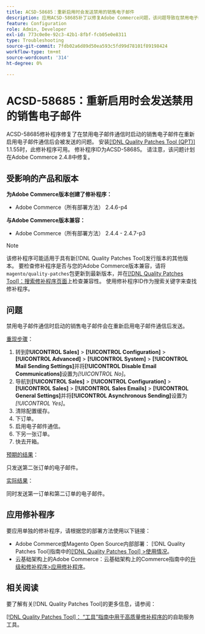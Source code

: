 ```yaml
---
title: ACSD-58685：重新启用时会发送禁用的销售电子邮件
description: 应用ACSD-58685补丁以修复Adobe Commerce问题，该问题导致在禁用电子邮件通信时启动的销售电子邮件在重新启用电子邮件通信后会被发送。
feature: Configuration
role: Admin, Developer
exl-id: 773c0e0e-92c3-42b1-8fbf-fcb05e0e8311
type: Troubleshooting
source-git-commit: 7fdb02a6d89d50ea593c5fd99d78101f89198424
workflow-type: tm+mt
source-wordcount: '314'
ht-degree: 0%

---
```


# ACSD-58685：重新启用时会发送禁用的销售电子邮件

ACSD-58685修补程序修复了在禁用电子邮件通信时启动的销售电子邮件在重新启用电子邮件通信后会被发送的问题。 安装[[!DNL Quality Patches Tool (QPT)]](/help/tools/quality-patches-tool/quality-patches-tool-to-self-serve-quality-patches.md) 1.1.55时，此修补程序可用。 修补程序ID为ACSD-58685。 请注意，该问题计划在Adobe Commerce 2.4.8中修复。

## 受影响的产品和版本

**为Adobe Commerce版本创建了修补程序：**

* Adobe Commerce（所有部署方法） 2.4.6-p4

**与Adobe Commerce版本兼容：**

* Adobe Commerce（所有部署方法） 2.4.4 - 2.4.7-p3

>[!NOTE]
>
>该修补程序可能适用于具有新[!DNL Quality Patches Tool]发行版本的其他版本。 要检查修补程序是否与您的Adobe Commerce版本兼容，请将`magento/quality-patches`包更新到最新版本，并在[[!DNL Quality Patches Tool]：搜索修补程序页面](https://experienceleague.adobe.com/tools/commerce-quality-patches/index.html)上检查兼容性。 使用修补程序ID作为搜索关键字来查找修补程序。

## 问题

禁用电子邮件通信时启动的销售电子邮件会在重新启用电子邮件通信后发送。

<u>重现步骤</u>：

1. 转到&#x200B;**[!UICONTROL Sales]** > **[!UICONTROL Configuration]** > **[!UICONTROL Advanced]** > **[!UICONTROL System]** > **[!UICONTROL Mail Sending Settings]**&#x200B;并将&#x200B;**[!UICONTROL Disable Email Communications]**&#x200B;设置为&#x200B;*[!UICONTROL No]*。
1. 导航到&#x200B;**[!UICONTROL Sales]** > **[!UICONTROL Configuration]** > **[!UICONTROL Sales]** > **[!UICONTROL Sales Emails]** > **[!UICONTROL General Settings]**&#x200B;并将&#x200B;**[!UICONTROL Asynchronous Sending]**&#x200B;设置为&#x200B;*[!UICONTROL Yes]*。
1. 清除配置缓存。
1. 下订单。
1. 启用电子邮件通信。
1. 下另一张订单。
1. 快去开箱。

<u>预期的结果</u>：

只发送第二张订单的电子邮件。

<u>实际结果</u>：

同时发送第一订单和第二订单的电子邮件。

## 应用修补程序

要应用单独的修补程序，请根据您的部署方法使用以下链接：

* Adobe Commerce或Magento Open Source内部部署： [!DNL Quality Patches Tool]指南中的[[!DNL Quality Patches Tool] >使用情况](/help/tools/quality-patches-tool/usage.md)。
* 云基础架构上的Adobe Commerce：云基础架构上的Commerce指南中的[升级和修补程序>应用修补程序](https://experienceleague.adobe.com/docs/commerce-cloud-service/user-guide/develop/upgrade/apply-patches.html)。

## 相关阅读

要了解有关[!DNL Quality Patches Tool]的更多信息，请参阅：

[[!DNL Quality Patches Tool]： “工具”指南中用于高质量修补程序的](/help/tools/quality-patches-tool/quality-patches-tool-to-self-serve-quality-patches.md)的自助服务工具。
